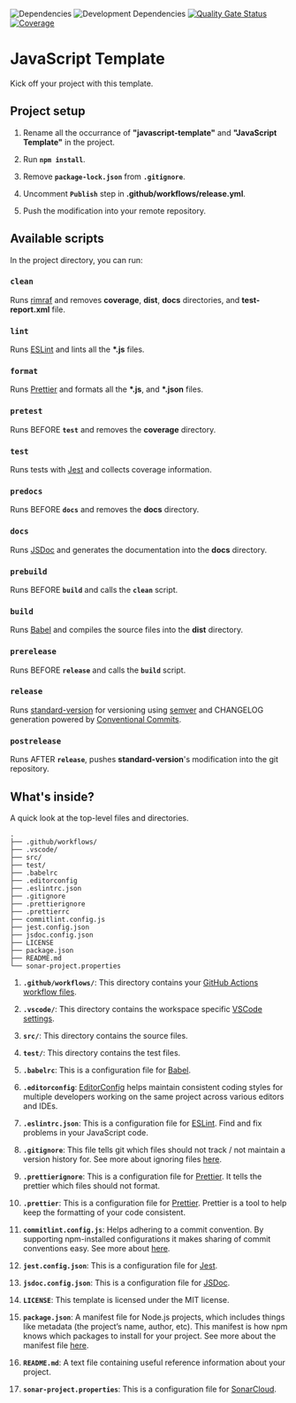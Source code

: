 ![Dependencies](https://david-dm.org/rdarida/javascript-template/status.svg) ![Development Dependencies](https://david-dm.org/rdarida/javascript-template/dev-status.svg) [![Quality Gate Status](https://sonarcloud.io/api/project_badges/measure?project=rdarida_javascript-template&metric=alert_status)](https://sonarcloud.io/dashboard?id=rdarida_javascript-template) [![Coverage](https://sonarcloud.io/api/project_badges/measure?project=rdarida_javascript-template&metric=coverage)](https://sonarcloud.io/dashboard?id=rdarida_javascript-template)

# JavaScript Template
Kick off your project with this template.

## Project setup
1. Rename all the occurrance of **"javascript-template"** and **"JavaScript Template"** in the project.

2. Run **`npm install`**.

3. Remove **`package-lock.json`** from **`.gitignore`**.

4. Uncomment **`Publish`** step in **.github/workflows/release.yml**.

5. Push the modification into your remote repository.


## Available scripts
In the project directory, you can run:

### `clean`
Runs [rimraf](https://www.npmjs.com/package/rimraf) and removes **coverage**, **dist**, **docs** directories, and **test-report.xml** file.

### `lint`
Runs [ESLint](https://eslint.org/) and lints all the **\*.js** files.

### `format`
Runs [Prettier](https://prettier.io/) and formats all the **\*.js**, and **\*.json** files.

### `pretest`
Runs BEFORE **`test`** and removes the **coverage** directory.

### `test`
Runs tests with [Jest](https://jestjs.io/docs/en/getting-started) and collects coverage information.

### `predocs`
Runs BEFORE **`docs`** and removes the **docs** directory.

### `docs`
Runs [JSDoc](https://jsdoc.app/) and generates the documentation into the **docs** directory.

### `prebuild`
Runs BEFORE **`build`** and calls the **`clean`** script.

### `build`
Runs [Babel](https://babeljs.io/) and compiles the source files into the **dist** directory.

### `prerelease`
Runs BEFORE **`release`** and calls the **`build`** script.

### `release`
Runs [standard-version](https://github.com/conventional-changelog/standard-version/) for versioning using [semver](https://semver.org/) and CHANGELOG generation powered by [Conventional Commits](https://conventionalcommits.org).

### `postrelease`
Runs AFTER **`release`**, pushes **standard-version**'s modification into the git repository.

## What's inside?
A quick look at the top-level files and directories.

    .
    ├── .github/workflows/
    ├── .vscode/
    ├── src/
    ├── test/
    ├── .babelrc
    ├── .editorconfig
    ├── .eslintrc.json
    ├── .gitignore
    ├── .prettierignore
    ├── .prettierrc
    ├── commitlint.config.js
    ├── jest.config.json
    ├── jsdoc.config.json
    ├── LICENSE
    ├── package.json
    ├── README.md
    └── sonar-project.properties

1. **`.github/workflows/`**: This directory contains your [GitHub Actions](https://docs.github.com/en/free-pro-team@latest/actions) [workflow files](https://docs.github.com/en/free-pro-team@latest/actions/reference/workflow-syntax-for-github-actions).

2. **`.vscode/`**: This directory contains the workspace specific [VSCode settings](https://code.visualstudio.com/docs/getstarted/settings).

3. **`src/`**: This directory contains the source files.

4. **`test/`**: This directory contains the test files.

5. **`.babelrc`**: This is a configuration file for [Babel](https://babeljs.io/docs/en/config-files).

6. **`.editorconfig`**: [EditorConfig](https://editorconfig-specification.readthedocs.io/en/latest/#supported-pairs) helps maintain consistent coding styles for multiple developers working on the same project across various editors and IDEs.

7. **`.eslintrc.json`**: This is a configuration file for [ESLint](https://eslint.org/). Find and fix problems in your JavaScript code.

8. **`.gitignore`**: This file tells git which files should not track / not maintain a version history for. See more about ignoring files [here](https://help.github.com/articles/ignoring-files/).

9. **`.prettierignore`**: This is a configuration file for [Prettier](https://prettier.io/). It tells the prettier which files should not format.

10. **`.prettier`**: This is a configuration file for [Prettier](https://prettier.io/). Prettier is a tool to help keep the formatting of your code consistent.

11. **`commitlint.config.js`**: Helps adhering to a commit convention. By supporting npm-installed configurations it makes sharing of commit conventions easy. See more about [here](https://commitlint.js.org).

12. **`jest.config.json`**: This is a configuration file for [Jest](https://jestjs.io/).

13. **`jsdoc.config.json`**: This is a configuration file for [JSDoc](https://jsdoc.app/).

14. **`LICENSE`**: This template is licensed under the MIT license.

15. **`package.json`**: A manifest file for Node.js projects, which includes things like metadata (the project’s name, author, etc). This manifest is how npm knows which packages to install for your project. See more about the manifest file [here](https://docs.npmjs.com/cli/v6/configuring-npm/package-json).

16. **`README.md`**: A text file containing useful reference information about your project.

17. **`sonar-project.properties`**: This is a configuration file for [SonarCloud](https://sonarcloud.io).
